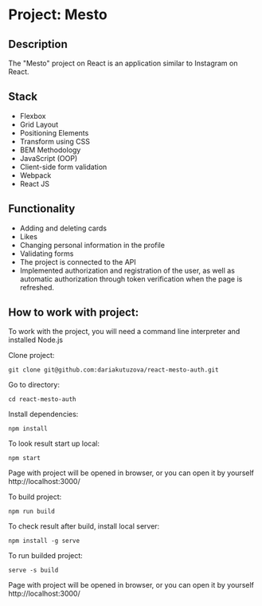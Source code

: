 
# Project: Mesto

## Description
The "Mesto" project on React is an application similar to Instagram on React.

## Stack
- Flexbox
- Grid Layout
- Positioning Elements
- Transform using CSS
- BEM Methodology
- JavaScript (OOP)
- Client-side form validation
- Webpack
- React JS

## Functionality
- Adding and deleting cards
- Likes
- Changing personal information in the profile
- Validating forms 
- The project is connected to the API 
- Implemented authorization and registration of the user, as well as automatic authorization through token verification when the page is refreshed.


## How to work with project:
To work with the project, you will need a command line interpreter and installed Node.js
  
  Clone project:
```
git clone git@github.com:dariakutuzova/react-mesto-auth.git
```
  
  Go to directory:
  ```
  cd react-mesto-auth
```
  
  Install dependencies:
  ```
  npm install
  ```
  
  To look result start up local:
  ```
  npm start
  ```
  Page with project will be opened in browser, or you can open it by yourself http://localhost:3000/
  
  To build project:
  ```
  npm run build
  ```
  
  To check result after build, install local server:
  ```
  npm install -g serve
  ```
  
  To run builded project:
  ```
  serve -s build
  ```
  Page with project will be opened in browser, or you can open it by yourself http://localhost:3000/

